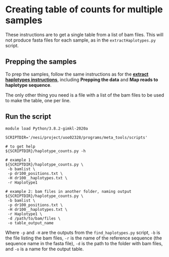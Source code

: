 # Creating table of counts for multiple samples

These instructions are to get a single table from a list of bam files. This will not produce fasta files for each sample, as in the `extractHaplotypes.py` script. 

## Prepping the samples

To prep the samples, follow the same instructions as for the [**extract haplotypes instructions**](map_extract_haplotypes.md), including **Prepping the data** and **Map reads to haplotype sequence**.

The only other thing you need is a file with a list of the bam files to be used to make the table, one per line. 

## Run the script


```
module load Python/3.8.2-gimkl-2020a

SCRIPTDIR='/nesi/project/uoo02328/programs/meta_tools/scripts'

# to get help
${SCRIPTDIR}/haplotype_counts.py -h

# example 1
${SCRIPTDIR}/haplotype_counts.py \
 -b bamlist \
 -p dr100_positions.txt \
 -H dr100__haplotypes.txt \
 -r Haplotype1

# example 2: bam files in another folder, naming output
${SCRIPTDIR}/haplotype_counts.py \
 -b bamlist \
 -p dr100_positions.txt \
 -H dr100__haplotypes.txt \
 -r Haplotype1 \
 -d /path/to/bam/files \
 -o table_output_name
```

Where `-p` and `-H` are the outputs from the `find_haplotypes.py` script, `-b` is the file listing the bam files, `-r` is the name of the reference sequence (the sequence name in the fasta file), `-d` is the path to the folder with bam files, and `-o` is a name for the output table. 